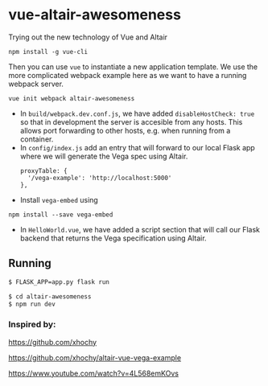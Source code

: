 # vue-altair-awesomeness
Trying out the new technology of Vue and Altair

```
npm install -g vue-cli
```

Then you can use `vue` to instantiate a new application template. We use the
more complicated webpack example here as we want to have a running webpack
server.

```
vue init webpack altair-awesomeness
```

 * In `build/webpack.dev.conf.js`, we have added `disableHostCheck: true` so that
   in development the server is accesible from any hosts. This allows port
   forwarding to other hosts, e.g. when running from a container.
 * In `config/index.js` add an entry that will forward to our local Flask app
   where we will generate the Vega spec using Altair.
   ```
   proxyTable: {
     '/vega-example': 'http://localhost:5000'
   },
   ```
 * Install `vega-embed` using 
 
```
npm install --save vega-embed
```
 * In `HelloWorld.vue`, we have added a script section that will call our Flask
   backend that returns the Vega specification using Altair.

## Running

```bash
$ FLASK_APP=app.py flask run
```

```bash
$ cd altair-awesomeness
$ npm run dev
``` 

### Inspired by:

https://github.com/xhochy


https://github.com/xhochy/altair-vue-vega-example


https://www.youtube.com/watch?v=4L568emKOvs
